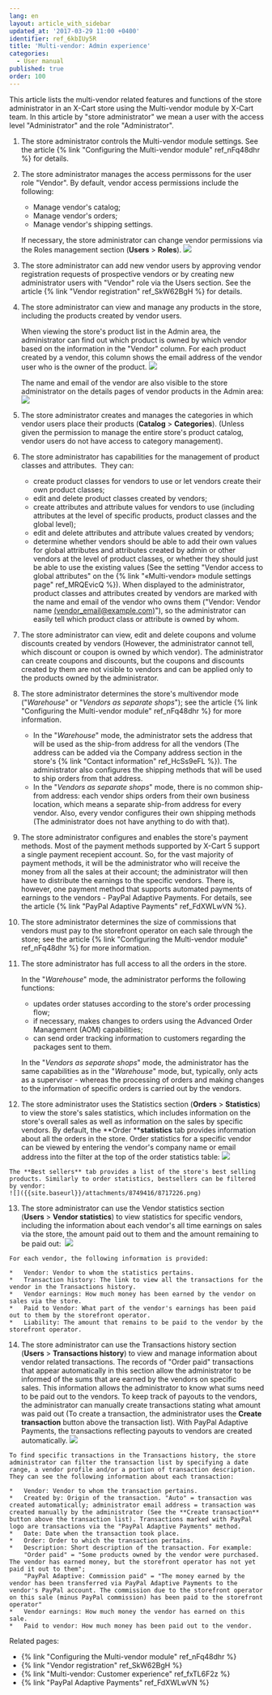```yaml
---
lang: en
layout: article_with_sidebar
updated_at: '2017-03-29 11:00 +0400'
identifier: ref_6kbIUy5R
title: 'Multi-vendor: Admin experience'
categories:
  - User manual
published: true
order: 100
---
```



This article lists the multi-vendor related features and functions of the store administrator in an X-Cart store using the Multi-vendor module by X-Cart team. In this article by "store administrator" we mean a user with the access level "Administrator" and the role "Administrator".

1.  The store administrator controls the Multi-vendor module settings. See the article {% link "Configuring the Multi-vendor module" ref_nFq48dhr %} for details.

2.  The store administrator manages the access permissons for the user role "Vendor". By default, vendor access permissions include the following:
    *   Manage vendor's catalog;
    *   Manage vendor's orders;
    *   Manage vendor's shipping settings.
    
    If necessary, the store administrator can change vendor permissions via the Roles management section (**Users** > **Roles**).
    ![]({{site.baseurl}}/attachments/8749416/8717112.png)
    
3.  The store administrator can add new vendor users by approving vendor registration requests of prospective vendors or by creating new administrator users with "Vendor" role via the Users section. See the article {% link "Vendor registration" ref_SkW62BgH %} for details.

4.  The store administrator can view and manage any products in the store, including the products created by vendor users.

    When viewing the store's product list in the Admin area, the administrator can find out which product is owned by which vendor based on the information in the "Vendor" column. For each product created by a vendor, this column shows the email address of the vendor user who is the owner of the product.
    ![]({{site.baseurl}}/attachments/8749416/8717004.png)
    
    The name and email of the vendor are also visible to the store administrator on the details pages of vendor products in the Admin area:
    ![]({{site.baseurl}}/attachments/8749416/8717003.png)
    
5.  The store administrator creates and manages the categories in which vendor users place their products (**Catalog** > **Categories**). (Unless given the permission to manage the entire store's product catalog, vendor users do not have access to category management). 

6.  The store administrator has capabilities for the management of product classes and attributes. 
    They can:

    *   create product classes for vendors to use or let vendors create their own product classes;
    *   edit and delete product classes created by vendors;
    *   create attributes and attribute values for vendors to use (including attributes at the level of specific products, product classes and the global level);
    *   edit and delete attributes and attribute values created by vendors;
    *   determine whether vendors should be able to add their own values for global attributes and attributes created by admin or other vendors at the level of product classes, or whether they should just be able to use the existing values (See the setting "Vendor access to global attributes" on the {% link "«Multi-vendor» module settings page" ref_MRQEvicQ %}). When displayed to the administrator, product classes and attributes created by vendors are marked with the name and email of the vendor who owns them ("Vendor: Vendor name [(vendor_email@example.com)](http://localhost/x-cart-5.2.8-en/admin.php?target=profile&profile_id=11)"), so the administrator can easily tell which product class or attribute is owned by whom.  

7.  The store administrator can view, edit and delete coupons and volume discounts created by vendors (However, the administrator cannot tell, which discount or coupon is owned by which vendor). The administrator can create coupons and discounts, but the coupons and discounts created by them are not visible to vendors and can be applied only to the products owned by the administrator.

8.  The store administrator determines the store's multivendor mode ("_Warehouse_" or "_Vendors as separate shops_"); see the article {% link "Configuring the Multi-vendor module" ref_nFq48dhr %} for more information.

    *   In the "_Warehouse_" mode, the administrator sets the address that will be used as the ship-from address for all the vendors (The address can be added via the Company address section in the store's {% link "Contact information" ref_HcSs9eFL %}). The administrator also configures the shipping methods that will be used to ship orders from that address. 
    *   In the "_Vendors as separate shops_" mode, there is no common ship-from address: each vendor ships orders from their own business location, which means a separate ship-from address for every vendor. Also, every vendor configures their own shipping methods (The administrator does not have anything to do with that). 

9.  The store administrator configures and enables the store's payment methods. Most of the payment methods supported by X-Cart 5 support a single payment recepient account. So, for the vast majority of payment methods, it will be the administrator who will receive the money from all the sales at their account; the administrator will then have to distribute the earnings to the specific vendors. There is, however, one payment method that supports automated payments of earnings to the vendors - PayPal Adaptive Payments. For details, see the article {% link "PayPal Adaptive Payments" ref_FdXWLwVN %}.

10.  The store administrator determines the size of commissions that vendors must pay to the storefront operator on each sale through the store; see the article {% link "Configuring the Multi-vendor module" ref_nFq48dhr %} for more information.

11.  The store administrator has full access to all the orders in the store. 

     In the "_Warehouse_" mode, the administrator performs the following functions:
     
     *   updates order statuses according to the store's order processing flow;
     *   if necessary, makes changes to orders using the Advanced Order Management (AOM) capabilities;
     *   can send order tracking information to customers regarding the packages sent to them.

     In the "_Vendors as separate shops_" mode, the administrator has the same capabilities as in the "_Warehouse_" mode, but, typically, only acts as a supervisor - whereas the processing of orders and making changes to the information of specific orders is carried out by the vendors.

12.   The store administrator uses the Statistics section (**Orders** > **Statistics**) to view the store's sales statistics, which includes information on the store's overall sales as well as information on the sales by specific vendors. By default, the **Order ****statistics** tab provides information about all the orders in the store. Order statistics for a specific vendor can be viewed by entering the vendor's company name or email address into the filter at the top of the order statistics table:
    ![]({{site.baseurl}}/attachments/8749416/8717225.png)
    
    The **Best sellers** tab provides a list of the store's best selling products. Similarly to order statistics, bestsellers can be filtered by vendor:
    ![]({{site.baseurl}}/attachments/8749416/8717226.png)
    
13.   The store administrator can use the Vendor statistics section (**Users** > **Vendor statistics**) to view statistics for specific vendors, including the information about each vendor's all time earnings on sales via the store, the amount paid out to them and the amount remaining to be paid out: 
    ![]({{site.baseurl}}/attachments/8749416/8719636.png)
    
    For each vendor, the following information is provided:
    
    *   Vendor: Vendor to whom the statistics pertains.
    *   Transaction history: The link to view all the transactions for the vendor in the Transactions history.
    *   Vendor earnings: How much money has been earned by the vendor on sales via the store.
    *   Paid to Vendor: What part of the vendor's earnings has been paid out to them by the storefront operator. 
    *   Liability: The amount that remains to be paid to the vendor by the storefront operator.

14.   The store administrator can use the Transactions history section (**Users** > **Transactions history**) to view and manage information about vendor related transactions. The records of "Order paid" transactions that appear automatically in this section allow the administrator to be informed of the sums that are earned by the vendors on specific sales. This information allows the administrator to know what sums need to be paid out to the vendors. To keep track of payouts to the vendors, the administrator can manually create transactions stating what amount was paid out (To create a transaction, the administrator uses the **Create transaction** button above the transaction list). With PayPal Adaptive Payments, the transactions reflecting payouts to vendors are created automatically.
    ![]({{site.baseurl}}/attachments/8749416/8719637.png)
    
    To find specific transactions in the Transactions history, the store administrator can filter the transaction list by specifying a date range, a vendor profile and/or a portion of transaction description.
    They can see the following information about each transaction:
    
    *   Vendor: Vendor to whom the transaction pertains.
    *   Created by: Origin of the transaction. "Auto" = transaction was created automatically; administrator email address = transaction was created manually by the administrator (See the **Create transaction** button above the transaction list). Transactions marked with PayPal logo are transactions via the "PayPal Adaptive Payments" method.
    *   Date: Date when the transaction took place.
    *   Order: Order to which the transaction pertains.
    *   Description: Short description of the transaction. For example:
        "Order paid" = "Some products owned by the vendor were purchased. The vendor has earned money, but the storefront operator has not yet paid it out to them"; 
        "PayPal Adaptive: Commission paid" = "The money earned by the vendor has been transferred via PayPal Adaptive Payments to the vendor's PayPal account. The commission due to the storefront operator on this sale (minus PayPal commission) has been paid to the storefront operator"
    *   Vendor earnings: How much money the vendor has earned on this sale.
    *   Paid to vendor: How much money has been paid out to the vendor.

Related pages:

*   {% link "Configuring the Multi-vendor module" ref_nFq48dhr %}
*   {% link "Vendor registration" ref_SkW62BgH %}
*   {% link "Multi-vendor: Customer experience" ref_fxTL6F2z %}
*   {% link "PayPal Adaptive Payments" ref_FdXWLwVN %}

